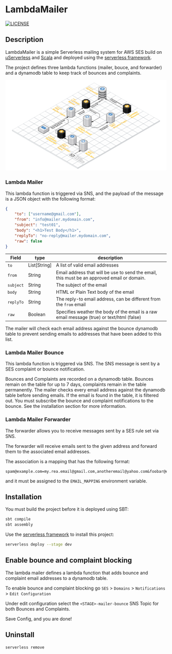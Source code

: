 LambdaMailer
============
[![LICENSE](https://img.shields.io/badge/license-Apache--2.0-blue.svg?longCache=true&style=flat-square)](LICENSE)

## Description
LambdaMailer is a simple Serverless mailing system for AWS SES build on [µServerless](https://github.com/onema/uServerless) and [Scala](https://www.scala-lang.org/)
and deployed using the [serverless framework](https://serverless.com).

The project defines three lambda functions (mailer, bouce, and forwarder) and a dynamodb table to keep track of bounces and complaints.

![Serverless Lambda Mailer](docs/img/ServerlessLambdaMailer.png)

### Lambda Mailer
This lambda function is triggered via SNS, and the payload of the message is
a JSON object with the following format:

```json
{
    "to": ["username@gmail.com"],
    "from": "info@mailer.mydomain.com",
    "subject": "test01",
    "body": "<h1>Test Body</h1>",
    "replyTo": "no-reply@mailer.mydomain.com",
    "raw": false
}
```

| Field     | type         | description                                                                                 |
|-----------|--------------|---------------------------------------------------------------------------------------------|
| `to`      | List\[String\] | A list of valid email addresses                                                           |
| `from`    | String       | Email address that will be use to send the email, this must be an approved email or domain. |
| `subject` | String       | The subject of the email                                                                    |
| `body`    | String       | HTML or Plain Text body of the email                                                        |
| `replyTo` | String       | The reply-to email address, can be different from the `from` email                          |
| `raw`     | Boolean      | Specifies weather the body of the email is a raw email message (true) or text/html (false)  |


The mailer will check each email address against the bounce dynamodb table to prevent sending emails to
addresses that have been added to this list.

### Lambda Mailer Bounce
This lambda function is triggered via SNS. The SNS message is sent by a SES
complaint or bounce notification.

Bounces and Complaints are recorded on a dynamodb table. Bounces remain on
the table for up to 7 days, complaints remain in the table permanently.
The mailer checks every email address against the dynamodb table before sending
emails. If the email is found in the table, it is filtered out.
You must subscribe the bounce and complaint notifications to the bounce. See the installation section
for more information.

### Lambda Mailer Forwarder
The forwarder allows you to receive messages sent by a SES rule set via SNS. 

The forwarder will receive emails sent to the given address and forward them to the associated email addresses.

The association is a mapping that has the following format:

```
spam@example.com=my.rea.email@gmail.com,anotheremail@yahoo.com&foobar@example2.com=some@email.com
```
and it must be assigned to the `EMAIL_MAPPING` environment variable. 

## Installation
You must build the project before it is deployed using SBT:
```bash
sbt compile
sbt assembly
```

Use the [serverless framework](https://serverless.com/) to install this project:
```bash
serverless deploy --stage dev
```

## Enable bounce and complaint blocking
The lambda mailer defines a lambda function that adds bounce and complaint email addresses
to a dynamodb table.

To enable bounce and complaint blocking go `SES` > `Domains` > `Notifications` > `Edit Configuration`

Under edit configuration select the `<STAGE>-mailer-bounce` SNS Topic for both Bounces and Complaints.

Save Config, and you are done!

## Uninstall
```bash
serverless remove 
```
